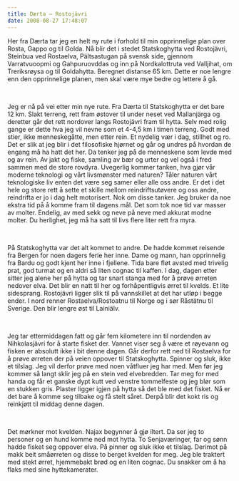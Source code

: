 ```yaml
---
title: Dærta – Rostojävri
date: 2008-08-27 17:48:07
---
```


<meta http-equiv="CONTENT-TYPE" content="text/html; charset=utf-8" /> 	<title></title> 	<meta name="GENERATOR" content="OpenOffice.org 2.4  (Unix)" />
<style type="text/css"> 	<!-- 		@page { size: 21cm 29.7cm; margin: 2cm } 		P { margin-bottom: 0.21cm } 	--> 	</style>
<p style="margin-bottom: 0cm">Her fra Dærta tar jeg en helt ny rute i forhold til min opprinnelige plan over Rosta, Gappo og til Golda. Nå blir det i stedet Statskoghytta ved Rostojävri, Steinbua ved Rostaelva, Pältsastugan på svensk side, gjennom Varratvuoopmi og Gahpuruovddas og inn på Nordkalottruta ved Valljihat, om Treriksrøysa og til Goldahytta. Beregnet distanse 65 km. Dette er noe lengre enn den opprinnelige planen, men skal være mye bedre og lettere å gå.</p>
<p style="margin-bottom: 0cm">&nbsp;</p>
<p style="margin-bottom: 0cm">Jeg er nå på vei etter min nye rute. Fra Dærta til Statskoghytta er det bare 12 km. Slakt terreng, rett fram østover til under neset ved Mallanjärga og deretter går det rett nordover langs Rostojävri fram til hytta. Selv med rolig gange er dette hva jeg vil nevne som et 4-4,5 km i timen terreng. Godt med stier, ikke menneskegåtte, men etter rein. Et nydelig vær i dag, stillhet og ro. Det er slik at jeg blir i det filosofiske hjørnet og går og undres på hvordan de engang må ha hatt det her. Da tenker jeg på de menneskene som levde med og av rein. Av jakt og fiske, samling av bær og urter og vel også i fred sammen med de store rovdyra. Uvegerlig kommer tanken, hva gjør vår moderne teknologi og vårt livsmønster med naturen? Tåler naturen vårt teknologiske liv enten det være seg samer eller alle oss andre. Er det i det hele og store rett å sette et skille mellom reindriftsutøvere og oss andre, reindrifta er jo i dag helt motorisert. Nok om disse tanker. Jeg bruker da noe ekstra tid på å komme fram til dagens mål. Det som tok noe tid var masser av molter. Endelig, av med sekk og neve på neve med akkurat modne molter. Du herlighet, jeg må ha satt til livs flere liter rett fra myra.</p>
<p style="margin-bottom: 0cm">&nbsp;</p>
<p style="margin-bottom: 0cm">På Statskoghytta var det alt kommet to andre. De hadde kommet reisende fra Bergen  for noen dagers ferie her inne. Dame og mann, han opprinnelig fra Bardu og godt kjent her inne i fjellene. Tida bare fløt avsted med trivelig prat, god turmat og en aldri så liten cognac til kaffen. I dag, dagen etter sitter jeg alene her på hytta og tar snart stanga med for å prøve ørreten nedover elva. Det blir en natt til her  og forhåpentligvis ørret til kvelds.  Et lite sidesprang. Rostojävri ligger slik til på vannskillet at det har utløp i begge ender. I nord renner Rostaelva/Rostoatnu til Norge og i sør Råstätnu til Sverige. Den blir lengre øst til Lainiälv.</p>
<p style="margin-bottom: 0cm">&nbsp;</p>
<p style="margin-bottom: 0cm">Jeg tar ettermiddagen fatt og går fem kilometere inn til nordenden av Nihkolasjävri for å starte fisket der. Vannet viser seg å være et røyevann og fisken er absolutt ikke i bit  denne dagen. Går derfor rett ned til Rostaelva for å prøve ørreten der på veien oppover til Statskoghytta. Spinner og sluk, ikke et tilslag. Jeg vil derfor prøve med noen våtfluer jeg har med. Men før jeg kommer så langt sklir jeg på en stein ved elvebredden. Tar meg for med handa og får et ganske dypt kutt ved venstre tommelfeste og jeg blør som en stukken gris. Plaster ligger igjen på hytta så det ble med det fisket. Nå er det bare å komme seg tilbake og få stelt såret. Derpå blir det kokt ris og reinkjøtt til middag denne dagen.</p>
<p style="margin-bottom: 0cm">&nbsp;</p>
<p style="margin-bottom: 0cm">Det mørkner mot kvelden. Najax begynner å gjø iltert. Da ser jeg to personer og en hund komme ned mot hytta. To Senjaværinger, far og sønn hadde fisket seg oppover elva. På pinner og sluk ikke et tilslag. Derimot på makk beit småørreten og disse to berget kvelden for meg. Jeg ble traktert med stekt ørret, hjemmebakt brød og en liten cognac. Du snakker om å ha flaks med sine hyttekamerater.</p>
<p style="margin-bottom: 0cm">&nbsp;</p>
<p style="margin-bottom: 0cm">&nbsp;</p>
<p style="margin-bottom: 0cm">&nbsp;</p>
